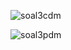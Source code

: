 
![soal3cdm](https://github.com/nadintaaalwaz/nadintrylearnphp/assets/160230442/4e77fb8c-6b98-43af-ac40-103d948c147d)


![soal3pdm](https://github.com/nadintaaalwaz/nadintrylearnphp/assets/160230442/41846a40-8c6c-4cbc-a89e-91c7d668084e)
